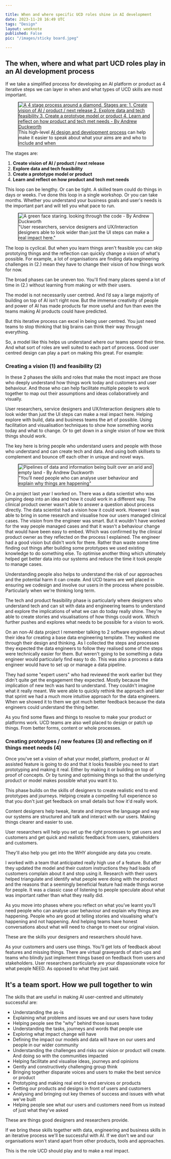 ```yaml
---

title: When and where specific UCD roles shine in AI development
date: 2023-11-28 16:49 UTC
tags: "Design"
layout: weeknote
published: False
pic: "/images/sticky board.jpeg"

---
```



## The when, where and what part UCD roles play in an AI development process

If we take a simplified process for developing an AI platform or product as 4 iterative steps we can layer in when and what types of UCD skills are most important.

<div class="stretch-container">
    <figure class="noir" style="border: 1px solid black;">
        <a href="/images/AI design and development process.jpeg" target="_blank">
            <img src="/images/AI design and development process.jpeg" alt="A 4 stage process around a diamond. Stages are: 1. Create vision of AI / product / next release 2. Explore data and tech feasibility 3. Create a prototype model or product 4. Learn and reflect on how product and tech met needs - By Andrew Duckworth"/>
        </a>
        <figcaption>
            This high-level <a href="/images/AI design and development process.jpeg" target="_blank">AI design and development process</a> can help make it easier to speak about what your aims are and who to include and when
        </figcaption>
    </figure>
</div>

The stages are:

1. __Create vision of AI / product / next release__
2. __Explore data and tech feasibility__
3. __Create a prototype model or product__
4. __Learn and reflect on how product and tech met needs__

This loop can be lengthy. Or can be tight. A skilled team could do things in days or weeks. I've done this loop in a single workshop. Or you can take months. Whether you understand your business goals and user's needs is the important part and will tell you what pace to run.

<figure class="noir right fig-right fig-right-gutter" style="border: 1px solid black;">
    <img src="/images/zombie.jpeg" alt="A green face staring. looking through the code - By Andrew Duckworth"/>
    <figcaption>"User researchers, service designers and UX/Interaction designers able to look wider than just the UI steps can make a real impact here."</figcaption>
</figure>

The loop is cyclical. But when you learn things aren't feasible you can skip prototying things and the reflection can quickly change a vision of what's possible. For example, a lot of organisations are finding data engineering challenges in (2.) mean they have to change their vision of how things work for now.

The broad phases can be uneven too. You'll find many places spend a lot of time in (2.) without learning from making or with their users.

The model is not necessarily user centred. And I’d say a large majority of building on top of AI isn’t right now. But the immense creativity of people and power of AI has made products far more useful and fun than even the teams making AI products could have predicted.

But this iterative process can excel in being user centred. You just need teams to stop thinking that big brains can think their way through everything.

So, a model like this helps us understand where our teams spend their time. And what sort of roles are well suited to each part of process. Good user centred design can play a part on making this great. For example:

### Creating a vision (1) and feasibility (2) 

In these 2 phases the skills and roles that make the most impact are those who deeply understand how things work today and customers and user behaviour. And those who can help facilitate multiple people to work together to map out their assumptions and ideas collaboratively and visually.

User researchers, service designers and UX/Interaction designers able to look wider than just the UI steps can make a real impact here. Helping explore with build, data and business teams the art of possible. Using facilitation and visualisation techniques to show how something works today and what to change. Or to get down in a single vision of how we think things should work.

The key here is bring people who understand users and people with those who understand and can create tech and data. And using both skillsets to complement and bounce off each other in unique and novel ways.

<figure class="noir left fig-left fig-left-gutter" style="border: 1px solid black;">
    <img src="/images/pipelines everywhere.jpeg" alt="Pipelines of data and information being built over an arid and empty land - By Andrew Duckworth"/>
    <figcaption>"You’ll need people who can analyse user behaviour and explain why things are happening"</figcaption>
</figure>

On a project last year I worked on. There was a data scientist who was jumping deep into an idea and how it could work in a different way. The clinical product owner wasn't able to answer a question about process directly. The data scientist had a vision how it could work. However I was able to bring in some research and visualise how our users managed clinical cases. The vision from the engineer was smart. But it wouldn't have worked for the way people managed cases and that it wasn't a behaviour change that would have been easy to embed. Which was confirmed by the clinical product owner as they reflected on the process I explained. The engineer had a good vision but didn't work for there. Rather than waste some time finding out things after building some prototypes we used existing knowledge to do something else. To optimise another thing which ultimately helped get better data into our systems and reduce the time it took people to manage cases.

Understanding people also helps to understand the risk of our approaches and the potential harm it can create. And UCD teams are well placed in ensuring we codesign and involve our users in the process where possible. Particularly when we're thinking long term.

The tech and product feasibility phase is particularly where designers who understand tech and can sit with data and engineering teams to understand and explore the implications of what we can do today really shine. They're able to create stories and visualisations of how things could work. Which further pushes and explores what needs to be possible for a vision to work.

On an non-AI data project I remember talking to 2 software engineers about their idea for creating a base data engineering template. They walked me through their design and thinking. As I collected the steps and processes they expected the data engineers to follow they realised some of the steps were technically easier for them. But weren't going to be something a data engineer would particularly find easy to do. This was also a process a data engineer would have to set up or manage a data pipeline.

They had some "expert users" who had reviewed the work earlier but they didn't quite get the engagement they expected. Mostly because the implication of new tech was hard to understand. They couldn't imagine what it really meant. We were able to quickly rethink the approach and later that sprint we had a much more intuitive approach for the data engineers. When we showed it to them we got much better feedback because the data engineers could understand the thing better.

As you find some flaws and things to resolve to make your product or platforms work. UCD teams are also well placed to design or patch up things. From better forms, content or whole processes.

### Creating prototypes / new features (3) and reflecting on if things meet needs (4)

Once you've set a vision of what your model, platform, product or AI assisted feature is going to do and that it looks feasible you need to start prototyping and making it real. Either by making it or building on top of proof of concepts. Or by tuning and optimising things so that the underlying product or model makes possible what you want it to.

This phase builds on the skills of designers to create realistic end to end prototypes and journeys. Helping create a compelling full experience so that you don't just get feedback on small details but how it'd really work.

Content designers help tweak, iterate and improve the language and way our systems are structured and talk and interact with our users. Making things clearer and easier to use.

User researchers will help you set up the right processes to get users and customers and get quick and realistic feedback from users, stakeholders and customers.

They'll also help you get into the WHY alongside any data you create.

I worked with a team that anticipated really high use of a feature. But after they updated the model and their custom instructions they had loads of customers complain about it and stop using it. Research with their users helped triangulate and identify what people were doing with the product and the reasons that a seemingly beneficial feature had made things worse for people. It was a classic case of listening to people speculate about what was important rather than what they really did.

As you move into phases where you reflect on what you’ve learnt you’ll need people who can analyse user behaviour and explain why things are happening. People who are good at telling stories and visualising what's happening and not happening. And helping teams have honest conversations about what will need to change to meet our original vision.

These are the skills your designers and researchers should have.

As your customers and users use things. You'll get lots of feedback about features and missing things. There are virtual graveyards of start-ups and teams who blindly just implement things based on feedback from users and stakeholders. User researchers particularly are your dispassionate voice for what people NEED. As opposed to what they just said.

## It's a team sport. How we pull together to win

The skills that are useful in making AI user-centred and ultimately successful are:

- Understanding the as-is
- Explaining what problems and issues we and our users have today
- Helping people see the "why" behind those issues 
- Understanding the tasks, journeys and words that people use
- Exploring what impact change will have
- Defining the impact our models and data will have on our users and people in our wider community
- Understanding the challenges and risks our vision or product will create. And doing so with the communities impacted
- Helping facilitate and visualise ideas, journeys and opinions
- Gently and constructively challenging group think
- Bringing together disparate voices and users to make the best service or product
- Prototyping and making real end to end services or products
- Getting our products and designs in front of users and customers
- Analysing and bringing out key themes of success and issues with what we've built
- Helping people see what our users and customers need from us instead of just what they've asked

These are things good designers and researchers provide.

If we bring these skills together with data, engineering and business skills in an iterative process we'll be successful with AI. If we don't we and our organisations won't stand apart from other products, tools and approaches.

This is the role UCD should play and to make a real impact.